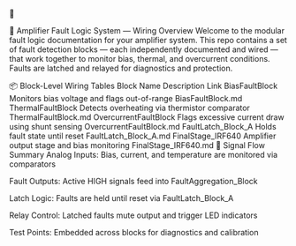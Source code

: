 
🎯

🧠 Amplifier Fault Logic System — Wiring Overview
Welcome to the modular fault logic documentation for your amplifier system. This repo contains a set of fault detection blocks — each independently documented and wired — that work together to monitor bias, thermal, and overcurrent conditions. Faults are latched and relayed for diagnostics and protection.

📦 Block-Level Wiring Tables
Block Name	Description	Link
BiasFaultBlock	Monitors bias voltage and flags out-of-range	BiasFaultBlock.md
ThermalFaultBlock	Detects overheating via thermistor comparator	ThermalFaultBlock.md
OvercurrentFaultBlock	Flags excessive current draw using shunt sensing	OvercurrentFaultBlock.md
FaultLatch_Block_A	Holds fault state until reset	FaultLatch_Block_A.md
FinalStage_IRF640	Amplifier output stage and bias monitoring	FinalStage_IRF640.md
🔗 Signal Flow Summary
Analog Inputs: Bias, current, and temperature are monitored via comparators

Fault Outputs: Active HIGH signals feed into FaultAggregation_Block

Latch Logic: Faults are held until reset via FaultLatch_Block_A

Relay Control: Latched faults mute output and trigger LED indicators

Test Points: Embedded across blocks for diagnostics and calibration
